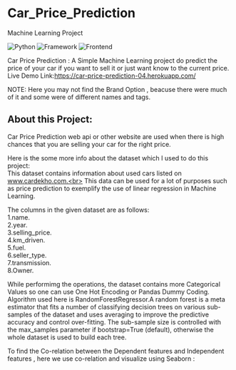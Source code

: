 # Car_Price_Prediction
Machine Learning Project  

![Python](https://img.shields.io/badge/Python-3.7-blueviolet)
![Framework](https://img.shields.io/badge/Framework-Flask-red)
![Frontend](https://img.shields.io/badge/Frontend-HTML-green)

Car Price Prediction : A Simple Machine Learning project do predict the price of your car if you want to sell it or just want know to the current price.
Live Demo Link:https://car-price-prediction-04.herokuapp.com/

NOTE: Here you may not find the Brand Option , beacuse there were much of it and some were of different names and tags.

## About this Project:

Car Price Prediction web api or other website are used when there is high chances that you are selling your car for the right price.

Here is the some more info about the dataset which I used to do this project:<br>
This dataset contains information about used cars listed on www.cardekho.com.<br>
This data can be used for a lot of purposes such as price prediction to exemplify the use of linear regression in Machine Learning.<br>

The columns in the given dataset are as follows:<br>
1.name.<br>
2.year.<br>
3.selling_price.<br>
4.km_driven.<br>
5.fuel.<br>
6.seller_type.<br>
7.transmission.<br>
8.Owner.<br>

While performimg the operations, the dataset contains more Categorical Values so one can use One Hot Encoding or Pandas Dummy Coding.<br>
Algorithm used here is RandomForestRegressor.A random forest is a meta estimator that fits a number of classifying decision trees on various sub-samples of the dataset and uses averaging to improve the predictive accuracy and control over-fitting. The sub-sample size is controlled with the max_samples parameter if bootstrap=True (default), otherwise the whole dataset is used to build each tree.<br>

To find the Co-relation between the Dependent features and Independent features , here we use co-relation and visualize using Seaborn :



